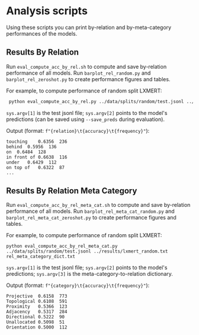# Analysis scripts
Using these scripts you can print by-relation and by-meta-category performances of the models.

## Results By Relation
Run `eval_compute_acc_by_rel.sh` to compute and save by-relation performance of all models. Run `barplot_rel_random.py` and `barplot_rel_zeroshot.py` to create performance figures and tables.

For example, to compute performance of random split LXMERT:
```bash
 python eval_compute_acc_by_rel.py ../data/splits/random/test.jsonl ../results/lxmert_random.txt
```
`sys.argv[1]` is the test jsonl file; `sys.argv[2]` points to the model's predictions (can be saved using `--save_preds` during evaluation).

Output (format: `f"{relation}\t{accuracy}\t{frequency}"`):
```
touching	0.6356	236
behind	0.5956	136
on	0.6484	128
in front of	0.6638	116
under	0.6429	112
on top of	0.6322	87
...
```

## Results By Relation Meta Category
Run `eval_compute_acc_by_rel_meta_cat.sh` to compute and save by-relation performance of all models. Run `barplot_rel_meta_cat_random.py` and `barplot_rel_meta_cat_zeroshot.py` to create performance figures and tables.

For example, to compute performance of random split LXMERT:
```
python eval_compute_acc_by_rel_meta_cat.py ../data/splits/random/test.jsonl ../results/lxmert_random.txt rel_meta_category_dict.txt
```
`sys.argv[1]` is the test jsonl file; `sys.argv[2]` points to the model's predictions; `sys.argv[3]` is the meta-category-to-relation dictionary.

Output (format: `f"{category}\t{accuracy}\t{frequency}"`):
```
Projective	0.6158	773
Topological	0.6108	591
Proximity	0.5366	123
Adjacency	0.5317	284
Directional	0.5222	90
Unallocated	0.5098	51
Orientation	0.5000	112
```
